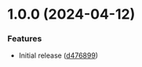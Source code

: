 # 1.0.0 (2024-04-12)


### Features

* Initial release ([d476899](https://github.com/de-it-krachten/ansible-role-goss/commit/d47689979c80942ea86353119eb974d38a55f7d7))
